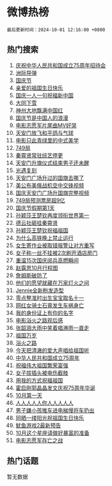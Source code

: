 # 微博热榜

`最后更新时间：2024-10-01 12:16:00 +0800`

## 热门搜索

1. [庆祝中华人民共和国成立75周年招待会](https://m.weibo.cn/search?containerid=100103type%3D1%26t%3D10%26q%3D%23%E5%BA%86%E7%A5%9D%E4%B8%AD%E5%8D%8E%E4%BA%BA%E6%B0%91%E5%85%B1%E5%92%8C%E5%9B%BD%E6%88%90%E7%AB%8B75%E5%91%A8%E5%B9%B4%E6%8B%9B%E5%BE%85%E4%BC%9A%23&stream_entry_id=51&isnewpage=1&extparam=seat%3D1%26stream_entry_id%3D51%26c_type%3D51%26q%3D%2523%25E5%25BA%2586%25E7%25A5%259D%25E4%25B8%25AD%25E5%258D%258E%25E4%25BA%25BA%25E6%25B0%2591%25E5%2585%25B1%25E5%2592%258C%25E5%259B%25BD%25E6%2588%2590%25E7%25AB%258B75%25E5%2591%25A8%25E5%25B9%25B4%25E6%258B%259B%25E5%25BE%2585%25E4%25BC%259A%2523%26dgr%3D0%26cate%3D10103%26pos%3D0%26filter_type%3Drealtimehot%26display_time%3D1727756159%26pre_seqid%3D172775615957904126615107)
1. [洲际导弹](https://m.weibo.cn/search?containerid=100103type%3D1%26t%3D10%26q%3D%23%E6%B4%B2%E9%99%85%E5%AF%BC%E5%BC%B9%23&stream_entry_id=31&isnewpage=1&extparam=seat%3D1%26band_rank%3D1%26c_type%3D31%26realpos%3D1%26cate%3D5001%26lcate%3D5001%26stream_entry_id%3D31%26flag%3D1%26q%3D%2523%25E6%25B4%25B2%25E9%2599%2585%25E5%25AF%25BC%25E5%25BC%25B9%2523%26dgr%3D0%26pos%3D0%26filter_type%3Drealtimehot%26display_time%3D1727756159%26pre_seqid%3D172775615957904126615107)
1. [国庆节](https://m.weibo.cn/search?containerid=100103type%3D1%26t%3D10%26q%3D%E5%9B%BD%E5%BA%86%E8%8A%82&stream_entry_id=31&isnewpage=1&extparam=seat%3D1%26band_rank%3D2%26c_type%3D31%26realpos%3D2%26cate%3D5001%26lcate%3D5001%26stream_entry_id%3D31%26flag%3D16%26q%3D%25E5%259B%25BD%25E5%25BA%2586%25E8%258A%2582%26dgr%3D0%26pos%3D1%26filter_type%3Drealtimehot%26display_time%3D1727756159%26pre_seqid%3D172775615957904126615107)
1. [亲爱的祖国生日快乐](https://m.weibo.cn/search?containerid=100103type%3D1%26t%3D10%26q%3D%23%E4%BA%B2%E7%88%B1%E7%9A%84%E7%A5%96%E5%9B%BD%E7%94%9F%E6%97%A5%E5%BF%AB%E4%B9%90%23&stream_entry_id=31&isnewpage=1&extparam=seat%3D1%26band_rank%3D3%26c_type%3D31%26realpos%3D3%26cate%3D5001%26lcate%3D5001%26stream_entry_id%3D31%26flag%3D1%26q%3D%2523%25E4%25BA%25B2%25E7%2588%25B1%25E7%259A%2584%25E7%25A5%2596%25E5%259B%25BD%25E7%2594%259F%25E6%2597%25A5%25E5%25BF%25AB%25E4%25B9%2590%2523%26dgr%3D0%26pos%3D2%26filter_type%3Drealtimehot%26display_time%3D1727756159%26pre_seqid%3D172775615957904126615107)
1. [国庆一人一句祝福新中国](https://m.weibo.cn/search?containerid=100103type%3D1%26t%3D10%26q%3D%23%E5%9B%BD%E5%BA%86%E4%B8%80%E4%BA%BA%E4%B8%80%E5%8F%A5%E7%A5%9D%E7%A6%8F%E6%96%B0%E4%B8%AD%E5%9B%BD%23&stream_entry_id=31&isnewpage=1&extparam=seat%3D1%26band_rank%3D4%26c_type%3D31%26realpos%3D4%26cate%3D5001%26lcate%3D5001%26stream_entry_id%3D31%26flag%3D16%26q%3D%2523%25E5%259B%25BD%25E5%25BA%2586%25E4%25B8%2580%25E4%25BA%25BA%25E4%25B8%2580%25E5%258F%25A5%25E7%25A5%259D%25E7%25A6%258F%25E6%2596%25B0%25E4%25B8%25AD%25E5%259B%25BD%2523%26dgr%3D0%26pos%3D3%26filter_type%3Drealtimehot%26display_time%3D1727756159%26pre_seqid%3D172775615957904126615107)
1. [大同下雪](https://m.weibo.cn/search?containerid=100103type%3D1%26t%3D10%26q%3D%E5%A4%A7%E5%90%8C%E4%B8%8B%E9%9B%AA&stream_entry_id=31&isnewpage=1&extparam=seat%3D1%26band_rank%3D5%26c_type%3D31%26realpos%3D5%26cate%3D5001%26lcate%3D5001%26stream_entry_id%3D31%26flag%3D1%26q%3D%25E5%25A4%25A7%25E5%2590%258C%25E4%25B8%258B%25E9%259B%25AA%26dgr%3D0%26pos%3D4%26filter_type%3Drealtimehot%26display_time%3D1727756159%26pre_seqid%3D172775615957904126615107)
1. [神州大地飘满中国红](https://m.weibo.cn/search?containerid=100103type%3D1%26t%3D10%26q%3D%23%E7%A5%9E%E5%B7%9E%E5%A4%A7%E5%9C%B0%E9%A3%98%E6%BB%A1%E4%B8%AD%E5%9B%BD%E7%BA%A2%23&stream_entry_id=31&isnewpage=1&extparam=seat%3D1%26band_rank%3D6%26c_type%3D31%26realpos%3D6%26cate%3D5001%26lcate%3D5001%26stream_entry_id%3D31%26flag%3D0%26q%3D%2523%25E7%25A5%259E%25E5%25B7%259E%25E5%25A4%25A7%25E5%259C%25B0%25E9%25A3%2598%25E6%25BB%25A1%25E4%25B8%25AD%25E5%259B%25BD%25E7%25BA%25A2%2523%26dgr%3D0%26pos%3D5%26filter_type%3Drealtimehot%26display_time%3D1727756159%26pre_seqid%3D172775615957904126615107)
1. [国庆节是中国人的浪漫](https://m.weibo.cn/search?containerid=100103type%3D1%26t%3D10%26q%3D%23%E5%9B%BD%E5%BA%86%E8%8A%82%E6%98%AF%E4%B8%AD%E5%9B%BD%E4%BA%BA%E7%9A%84%E6%B5%AA%E6%BC%AB%23&stream_entry_id=31&isnewpage=1&extparam=seat%3D1%26band_rank%3D7%26c_type%3D31%26realpos%3D7%26cate%3D5001%26lcate%3D5001%26stream_entry_id%3D31%26flag%3D16%26q%3D%2523%25E5%259B%25BD%25E5%25BA%2586%25E8%258A%2582%25E6%2598%25AF%25E4%25B8%25AD%25E5%259B%25BD%25E4%25BA%25BA%25E7%259A%2584%25E6%25B5%25AA%25E6%25BC%25AB%2523%26dgr%3D0%26pos%3D6%26filter_type%3Drealtimehot%26display_time%3D1727756159%26pre_seqid%3D172775615957904126615107)
1. [电影志愿军片尾曲MV好哭](https://m.weibo.cn/search?containerid=100103type%3D1%26t%3D10%26q%3D%23%E7%94%B5%E5%BD%B1%E5%BF%97%E6%84%BF%E5%86%9B%E7%89%87%E5%B0%BE%E6%9B%B2MV%E5%A5%BD%E5%93%AD%23&stream_entry_id=31&isnewpage=1&extparam=seat%3D1%26band_rank%3D8%26c_type%3D31%26realpos%3D8%26cate%3D5001%26lcate%3D5001%26stream_entry_id%3D31%26flag%3D1%26q%3D%2523%25E7%2594%25B5%25E5%25BD%25B1%25E5%25BF%2597%25E6%2584%25BF%25E5%2586%259B%25E7%2589%2587%25E5%25B0%25BE%25E6%259B%25B2MV%25E5%25A5%25BD%25E5%2593%25AD%2523%26dgr%3D0%26pos%3D7%26filter_type%3Drealtimehot%26display_time%3D1727756159%26pre_seqid%3D172775615957904126615107)
1. [天安门放飞和平鸽与气球](https://m.weibo.cn/search?containerid=100103type%3D1%26t%3D10%26q%3D%23%E5%A4%A9%E5%AE%89%E9%97%A8%E6%94%BE%E9%A3%9E%E5%92%8C%E5%B9%B3%E9%B8%BD%E4%B8%8E%E6%B0%94%E7%90%83%23&stream_entry_id=31&isnewpage=1&extparam=seat%3D1%26band_rank%3D9%26c_type%3D31%26realpos%3D9%26cate%3D5001%26lcate%3D5001%26stream_entry_id%3D31%26flag%3D0%26q%3D%2523%25E5%25A4%25A9%25E5%25AE%2589%25E9%2597%25A8%25E6%2594%25BE%25E9%25A3%259E%25E5%2592%258C%25E5%25B9%25B3%25E9%25B8%25BD%25E4%25B8%258E%25E6%25B0%2594%25E7%2590%2583%2523%26dgr%3D0%26pos%3D8%26filter_type%3Drealtimehot%26display_time%3D1727756159%26pre_seqid%3D172775615957904126615107)
1. [电影只此青绿里的中式美学](https://m.weibo.cn/search?containerid=100103type%3D1%26t%3D10%26q%3D%23%E7%94%B5%E5%BD%B1%E5%8F%AA%E6%AD%A4%E9%9D%92%E7%BB%BF%E9%87%8C%E7%9A%84%E4%B8%AD%E5%BC%8F%E7%BE%8E%E5%AD%A6%23&stream_entry_id=31&isnewpage=1&extparam=seat%3D1%26band_rank%3D10%26c_type%3D31%26realpos%3D10%26cate%3D5001%26lcate%3D5001%26stream_entry_id%3D31%26flag%3D1%26q%3D%2523%25E7%2594%25B5%25E5%25BD%25B1%25E5%258F%25AA%25E6%25AD%25A4%25E9%259D%2592%25E7%25BB%25BF%25E9%2587%258C%25E7%259A%2584%25E4%25B8%25AD%25E5%25BC%258F%25E7%25BE%258E%25E5%25AD%25A6%2523%26dgr%3D0%26pos%3D9%26filter_type%3Drealtimehot%26display_time%3D1727756159%26pre_seqid%3D172775615957904126615107)
1. [749局](https://m.weibo.cn/search?containerid=100103type%3D1%26t%3D10%26q%3D749%E5%B1%80&stream_entry_id=31&isnewpage=1&extparam=seat%3D1%26band_rank%3D11%26c_type%3D31%26realpos%3D11%26cate%3D5001%26lcate%3D5001%26stream_entry_id%3D31%26flag%3D1%26q%3D749%25E5%25B1%2580%26dgr%3D0%26pos%3D10%26filter_type%3Drealtimehot%26display_time%3D1727756159%26pre_seqid%3D172775615957904126615107)
1. [秦霄贤常驻综艺停更](https://m.weibo.cn/search?containerid=100103type%3D1%26t%3D10%26q%3D%23%E7%A7%A6%E9%9C%84%E8%B4%A4%E5%B8%B8%E9%A9%BB%E7%BB%BC%E8%89%BA%E5%81%9C%E6%9B%B4%23&stream_entry_id=31&isnewpage=1&extparam=seat%3D1%26band_rank%3D12%26c_type%3D31%26realpos%3D12%26cate%3D5001%26lcate%3D5001%26stream_entry_id%3D31%26flag%3D2%26q%3D%2523%25E7%25A7%25A6%25E9%259C%2584%25E8%25B4%25A4%25E5%25B8%25B8%25E9%25A9%25BB%25E7%25BB%25BC%25E8%2589%25BA%25E5%2581%259C%25E6%259B%25B4%2523%26dgr%3D0%26pos%3D11%26filter_type%3Drealtimehot%26display_time%3D1727756159%26pre_seqid%3D172775615957904126615107)
1. [天安门升旗仪式结束男子还未醒](https://m.weibo.cn/search?containerid=100103type%3D1%26t%3D10%26q%3D%23%E5%A4%A9%E5%AE%89%E9%97%A8%E5%8D%87%E6%97%97%E4%BB%AA%E5%BC%8F%E7%BB%93%E6%9D%9F%E7%94%B7%E5%AD%90%E8%BF%98%E6%9C%AA%E9%86%92%23&stream_entry_id=31&isnewpage=1&extparam=seat%3D1%26band_rank%3D13%26c_type%3D31%26realpos%3D13%26cate%3D5001%26lcate%3D5001%26stream_entry_id%3D31%26flag%3D2%26q%3D%2523%25E5%25A4%25A9%25E5%25AE%2589%25E9%2597%25A8%25E5%258D%2587%25E6%2597%2597%25E4%25BB%25AA%25E5%25BC%258F%25E7%25BB%2593%25E6%259D%259F%25E7%2594%25B7%25E5%25AD%2590%25E8%25BF%2598%25E6%259C%25AA%25E9%2586%2592%2523%26dgr%3D0%26pos%3D12%26filter_type%3Drealtimehot%26display_time%3D1727756159%26pre_seqid%3D172775615957904126615107)
1. [光遇复刻](https://m.weibo.cn/search?containerid=100103type%3D1%26t%3D10%26q%3D%E5%85%89%E9%81%87%E5%A4%8D%E5%88%BB&stream_entry_id=31&isnewpage=1&extparam=seat%3D1%26band_rank%3D14%26c_type%3D31%26realpos%3D14%26cate%3D5001%26lcate%3D5001%26stream_entry_id%3D31%26flag%3D1%26q%3D%25E5%2585%2589%25E9%2581%2587%25E5%25A4%258D%25E5%2588%25BB%26dgr%3D0%26pos%3D13%26filter_type%3Drealtimehot%26display_time%3D1727756159%26pre_seqid%3D172775615957904126615107)
1. [天安门广场升过的国旗去哪了](https://m.weibo.cn/search?containerid=100103type%3D1%26t%3D10%26q%3D%23%E5%A4%A9%E5%AE%89%E9%97%A8%E5%B9%BF%E5%9C%BA%E5%8D%87%E8%BF%87%E7%9A%84%E5%9B%BD%E6%97%97%E5%8E%BB%E5%93%AA%E4%BA%86%23&stream_entry_id=31&isnewpage=1&extparam=seat%3D1%26band_rank%3D15%26c_type%3D31%26realpos%3D15%26cate%3D5001%26lcate%3D5001%26stream_entry_id%3D31%26flag%3D1%26q%3D%2523%25E5%25A4%25A9%25E5%25AE%2589%25E9%2597%25A8%25E5%25B9%25BF%25E5%259C%25BA%25E5%258D%2587%25E8%25BF%2587%25E7%259A%2584%25E5%259B%25BD%25E6%2597%2597%25E5%258E%25BB%25E5%2593%25AA%25E4%25BA%2586%2523%26dgr%3D0%26pos%3D14%26filter_type%3Drealtimehot%26display_time%3D1727756159%26pre_seqid%3D172775615957904126615107)
1. [美公布美俄战机空中交锋视频](https://m.weibo.cn/search?containerid=100103type%3D1%26t%3D10%26q%3D%23%E7%BE%8E%E5%85%AC%E5%B8%83%E7%BE%8E%E4%BF%84%E6%88%98%E6%9C%BA%E7%A9%BA%E4%B8%AD%E4%BA%A4%E9%94%8B%E8%A7%86%E9%A2%91%23&stream_entry_id=31&isnewpage=1&extparam=seat%3D1%26band_rank%3D16%26c_type%3D31%26realpos%3D16%26cate%3D5001%26lcate%3D5001%26stream_entry_id%3D31%26flag%3D0%26q%3D%2523%25E7%25BE%258E%25E5%2585%25AC%25E5%25B8%2583%25E7%25BE%258E%25E4%25BF%2584%25E6%2588%2598%25E6%259C%25BA%25E7%25A9%25BA%25E4%25B8%25AD%25E4%25BA%25A4%25E9%2594%258B%25E8%25A7%2586%25E9%25A2%2591%2523%26dgr%3D0%26pos%3D15%26filter_type%3Drealtimehot%26display_time%3D1727756159%26pre_seqid%3D172775615957904126615107)
1. [国庆天安门广场升国旗完整视频](https://m.weibo.cn/search?containerid=100103type%3D1%26t%3D10%26q%3D%23%E5%9B%BD%E5%BA%86%E5%A4%A9%E5%AE%89%E9%97%A8%E5%B9%BF%E5%9C%BA%E5%8D%87%E5%9B%BD%E6%97%97%E5%AE%8C%E6%95%B4%E8%A7%86%E9%A2%91%23&stream_entry_id=31&isnewpage=1&extparam=seat%3D1%26band_rank%3D17%26c_type%3D31%26realpos%3D17%26cate%3D5001%26lcate%3D5001%26stream_entry_id%3D31%26flag%3D0%26q%3D%2523%25E5%259B%25BD%25E5%25BA%2586%25E5%25A4%25A9%25E5%25AE%2589%25E9%2597%25A8%25E5%25B9%25BF%25E5%259C%25BA%25E5%258D%2587%25E5%259B%25BD%25E6%2597%2597%25E5%25AE%258C%25E6%2595%25B4%25E8%25A7%2586%25E9%25A2%2591%2523%26dgr%3D0%26pos%3D16%26filter_type%3Drealtimehot%26display_time%3D1727756159%26pre_seqid%3D172775615957904126615107)
1. [749局预测票房超9亿](https://m.weibo.cn/search?containerid=100103type%3D1%26t%3D10%26q%3D%23749%E5%B1%80%E9%A2%84%E6%B5%8B%E7%A5%A8%E6%88%BF%E8%B6%859%E4%BA%BF%23&stream_entry_id=31&isnewpage=1&extparam=seat%3D1%26band_rank%3D18%26c_type%3D31%26realpos%3D18%26cate%3D5001%26lcate%3D5001%26stream_entry_id%3D31%26flag%3D0%26q%3D%2523749%25E5%25B1%2580%25E9%25A2%2584%25E6%25B5%258B%25E7%25A5%25A8%25E6%2588%25BF%25E8%25B6%25859%25E4%25BA%25BF%2523%26dgr%3D0%26pos%3D17%26filter_type%3Drealtimehot%26display_time%3D1727756159%26pre_seqid%3D172775615957904126615107)
1. [国庆节假期第1天](https://m.weibo.cn/search?containerid=100103type%3D1%26t%3D10%26q%3D%23%E5%9B%BD%E5%BA%86%E8%8A%82%E5%81%87%E6%9C%9F%E7%AC%AC1%E5%A4%A9%23&stream_entry_id=31&isnewpage=1&extparam=seat%3D1%26band_rank%3D19%26c_type%3D31%26realpos%3D19%26cate%3D5001%26lcate%3D5001%26stream_entry_id%3D31%26flag%3D0%26q%3D%2523%25E5%259B%25BD%25E5%25BA%2586%25E8%258A%2582%25E5%2581%2587%25E6%259C%259F%25E7%25AC%25AC1%25E5%25A4%25A9%2523%26dgr%3D0%26pos%3D18%26filter_type%3Drealtimehot%26display_time%3D1727756159%26pre_seqid%3D172775615957904126615107)
1. [孙颖莎王楚钦再度领衔世界第一](https://m.weibo.cn/search?containerid=100103type%3D1%26t%3D10%26q%3D%23%E5%AD%99%E9%A2%96%E8%8E%8E%E7%8E%8B%E6%A5%9A%E9%92%A6%E5%86%8D%E5%BA%A6%E9%A2%86%E8%A1%94%E4%B8%96%E7%95%8C%E7%AC%AC%E4%B8%80%23&stream_entry_id=31&isnewpage=1&extparam=seat%3D1%26band_rank%3D20%26c_type%3D31%26realpos%3D20%26cate%3D5001%26lcate%3D5001%26stream_entry_id%3D31%26flag%3D1%26q%3D%2523%25E5%25AD%2599%25E9%25A2%2596%25E8%258E%258E%25E7%258E%258B%25E6%25A5%259A%25E9%2592%25A6%25E5%2586%258D%25E5%25BA%25A6%25E9%25A2%2586%25E8%25A1%2594%25E4%25B8%2596%25E7%2595%258C%25E7%25AC%25AC%25E4%25B8%2580%2523%26dgr%3D0%26pos%3D19%26filter_type%3Drealtimehot%26display_time%3D1727756159%26pre_seqid%3D172775615957904126615107)
1. [德云社砸挂秦霄贤](https://m.weibo.cn/search?containerid=100103type%3D1%26t%3D10%26q%3D%23%E5%BE%B7%E4%BA%91%E7%A4%BE%E7%A0%B8%E6%8C%82%E7%A7%A6%E9%9C%84%E8%B4%A4%23&stream_entry_id=31&isnewpage=1&extparam=seat%3D1%26band_rank%3D21%26c_type%3D31%26realpos%3D21%26cate%3D5001%26lcate%3D5001%26stream_entry_id%3D31%26flag%3D2%26q%3D%2523%25E5%25BE%25B7%25E4%25BA%2591%25E7%25A4%25BE%25E7%25A0%25B8%25E6%258C%2582%25E7%25A7%25A6%25E9%259C%2584%25E8%25B4%25A4%2523%26dgr%3D0%26pos%3D20%26filter_type%3Drealtimehot%26display_time%3D1727756159%26pre_seqid%3D172775615957904126615107)
1. [孙颖莎王楚钦祝福祖国](https://m.weibo.cn/search?containerid=100103type%3D1%26t%3D10%26q%3D%23%E5%AD%99%E9%A2%96%E8%8E%8E%E7%8E%8B%E6%A5%9A%E9%92%A6%E7%A5%9D%E7%A6%8F%E7%A5%96%E5%9B%BD%23&stream_entry_id=31&isnewpage=1&extparam=seat%3D1%26band_rank%3D22%26c_type%3D31%26realpos%3D22%26cate%3D5001%26lcate%3D5001%26stream_entry_id%3D31%26flag%3D1%26q%3D%2523%25E5%25AD%2599%25E9%25A2%2596%25E8%258E%258E%25E7%258E%258B%25E6%25A5%259A%25E9%2592%25A6%25E7%25A5%259D%25E7%25A6%258F%25E7%25A5%2596%25E5%259B%25BD%2523%26dgr%3D0%26pos%3D21%26filter_type%3Drealtimehot%26display_time%3D1727756159%26pre_seqid%3D172775615957904126615107)
1. [为什么高铁晚上禁止运行](https://m.weibo.cn/search?containerid=100103type%3D1%26t%3D10%26q%3D%23%E4%B8%BA%E4%BB%80%E4%B9%88%E9%AB%98%E9%93%81%E6%99%9A%E4%B8%8A%E7%A6%81%E6%AD%A2%E8%BF%90%E8%A1%8C%23&stream_entry_id=31&isnewpage=1&extparam=seat%3D1%26band_rank%3D23%26c_type%3D31%26realpos%3D23%26cate%3D5001%26lcate%3D5001%26stream_entry_id%3D31%26flag%3D0%26q%3D%2523%25E4%25B8%25BA%25E4%25BB%2580%25E4%25B9%2588%25E9%25AB%2598%25E9%2593%2581%25E6%2599%259A%25E4%25B8%258A%25E7%25A6%2581%25E6%25AD%25A2%25E8%25BF%2590%25E8%25A1%258C%2523%26dgr%3D0%26pos%3D22%26filter_type%3Drealtimehot%26display_time%3D1727756159%26pre_seqid%3D172775615957904126615107)
1. [女生寄作业被取错报警让对方重写](https://m.weibo.cn/search?containerid=100103type%3D1%26t%3D10%26q%3D%23%E5%A5%B3%E7%94%9F%E5%AF%84%E4%BD%9C%E4%B8%9A%E8%A2%AB%E5%8F%96%E9%94%99%E6%8A%A5%E8%AD%A6%E8%AE%A9%E5%AF%B9%E6%96%B9%E9%87%8D%E5%86%99%23&stream_entry_id=31&isnewpage=1&extparam=seat%3D1%26band_rank%3D24%26c_type%3D31%26realpos%3D24%26cate%3D5001%26lcate%3D5001%26stream_entry_id%3D31%26flag%3D0%26q%3D%2523%25E5%25A5%25B3%25E7%2594%259F%25E5%25AF%2584%25E4%25BD%259C%25E4%25B8%259A%25E8%25A2%25AB%25E5%258F%2596%25E9%2594%2599%25E6%258A%25A5%25E8%25AD%25A6%25E8%25AE%25A9%25E5%25AF%25B9%25E6%2596%25B9%25E9%2587%258D%25E5%2586%2599%2523%26dgr%3D0%26pos%3D23%26filter_type%3Drealtimehot%26display_time%3D1727756159%26pre_seqid%3D172775615957904126615107)
1. [女子称一丝不挂被2次刷开酒店房门](https://m.weibo.cn/search?containerid=100103type%3D1%26t%3D10%26q%3D%23%E5%A5%B3%E5%AD%90%E7%A7%B0%E4%B8%80%E4%B8%9D%E4%B8%8D%E6%8C%82%E8%A2%AB2%E6%AC%A1%E5%88%B7%E5%BC%80%E9%85%92%E5%BA%97%E6%88%BF%E9%97%A8%23&stream_entry_id=31&isnewpage=1&extparam=seat%3D1%26band_rank%3D25%26c_type%3D31%26realpos%3D25%26cate%3D5001%26lcate%3D5001%26stream_entry_id%3D31%26flag%3D2%26q%3D%2523%25E5%25A5%25B3%25E5%25AD%2590%25E7%25A7%25B0%25E4%25B8%2580%25E4%25B8%259D%25E4%25B8%258D%25E6%258C%2582%25E8%25A2%25AB2%25E6%25AC%25A1%25E5%2588%25B7%25E5%25BC%2580%25E9%2585%2592%25E5%25BA%2597%25E6%2588%25BF%25E9%2597%25A8%2523%26dgr%3D0%26pos%3D24%26filter_type%3Drealtimehot%26display_time%3D1727756159%26pre_seqid%3D172775615957904126615107)
1. [重温15次国庆阅兵高燃瞬间](https://m.weibo.cn/search?containerid=100103type%3D1%26t%3D10%26q%3D%23%E9%87%8D%E6%B8%A915%E6%AC%A1%E5%9B%BD%E5%BA%86%E9%98%85%E5%85%B5%E9%AB%98%E7%87%83%E7%9E%AC%E9%97%B4%23&stream_entry_id=31&isnewpage=1&extparam=seat%3D1%26band_rank%3D26%26c_type%3D31%26realpos%3D26%26cate%3D5001%26lcate%3D5001%26stream_entry_id%3D31%26flag%3D0%26q%3D%2523%25E9%2587%258D%25E6%25B8%25A915%25E6%25AC%25A1%25E5%259B%25BD%25E5%25BA%2586%25E9%2598%2585%25E5%2585%25B5%25E9%25AB%2598%25E7%2587%2583%25E7%259E%25AC%25E9%2597%25B4%2523%26dgr%3D0%26pos%3D25%26filter_type%3Drealtimehot%26display_time%3D1727756159%26pre_seqid%3D172775615957904126615107)
1. [赵露思10月行程图](https://m.weibo.cn/search?containerid=100103type%3D1%26t%3D10%26q%3D%E8%B5%B5%E9%9C%B2%E6%80%9D10%E6%9C%88%E8%A1%8C%E7%A8%8B%E5%9B%BE&stream_entry_id=31&isnewpage=1&extparam=seat%3D1%26band_rank%3D27%26c_type%3D31%26realpos%3D27%26cate%3D5001%26lcate%3D5001%26stream_entry_id%3D31%26flag%3D1%26q%3D%25E8%25B5%25B5%25E9%259C%25B2%25E6%2580%259D10%25E6%259C%2588%25E8%25A1%258C%25E7%25A8%258B%25E5%259B%25BE%26dgr%3D0%26pos%3D26%26filter_type%3Drealtimehot%26display_time%3D1727756159%26pre_seqid%3D172775615957904126615107)
1. [詹姆斯破防了](https://m.weibo.cn/search?containerid=100103type%3D1%26t%3D10%26q%3D%23%E8%A9%B9%E5%A7%86%E6%96%AF%E7%A0%B4%E9%98%B2%E4%BA%86%23&stream_entry_id=31&isnewpage=1&extparam=seat%3D1%26band_rank%3D28%26c_type%3D31%26realpos%3D28%26cate%3D5001%26lcate%3D5001%26stream_entry_id%3D31%26flag%3D1%26q%3D%2523%25E8%25A9%25B9%25E5%25A7%2586%25E6%2596%25AF%25E7%25A0%25B4%25E9%2598%25B2%25E4%25BA%2586%2523%26dgr%3D0%26pos%3D27%26filter_type%3Drealtimehot%26display_time%3D1727756159%26pre_seqid%3D172775615957904126615107)
1. [他们的愿望就藏在万家灯火之间](https://m.weibo.cn/search?containerid=100103type%3D1%26t%3D10%26q%3D%23%E4%BB%96%E4%BB%AC%E7%9A%84%E6%84%BF%E6%9C%9B%E5%B0%B1%E8%97%8F%E5%9C%A8%E4%B8%87%E5%AE%B6%E7%81%AF%E7%81%AB%E4%B9%8B%E9%97%B4%23&stream_entry_id=31&isnewpage=1&extparam=seat%3D1%26band_rank%3D29%26c_type%3D31%26realpos%3D29%26cate%3D5001%26lcate%3D5001%26stream_entry_id%3D31%26flag%3D1%26q%3D%2523%25E4%25BB%2596%25E4%25BB%25AC%25E7%259A%2584%25E6%2584%25BF%25E6%259C%259B%25E5%25B0%25B1%25E8%2597%258F%25E5%259C%25A8%25E4%25B8%2587%25E5%25AE%25B6%25E7%2581%25AF%25E7%2581%25AB%25E4%25B9%258B%25E9%2597%25B4%2523%26dgr%3D0%26pos%3D28%26filter_type%3Drealtimehot%26display_time%3D1727756159%26pre_seqid%3D172775615957904126615107)
1. [Jennie全新粉发造型](https://m.weibo.cn/search?containerid=100103type%3D1%26t%3D10%26q%3D%23Jennie%E5%85%A8%E6%96%B0%E7%B2%89%E5%8F%91%E9%80%A0%E5%9E%8B%23&stream_entry_id=31&isnewpage=1&extparam=seat%3D1%26band_rank%3D30%26c_type%3D31%26realpos%3D30%26cate%3D5001%26lcate%3D5001%26stream_entry_id%3D31%26flag%3D1%26q%3D%2523Jennie%25E5%2585%25A8%25E6%2596%25B0%25E7%25B2%2589%25E5%258F%2591%25E9%2580%25A0%25E5%259E%258B%2523%26dgr%3D0%26pos%3D29%26filter_type%3Drealtimehot%26display_time%3D1727756159%26pre_seqid%3D172775615957904126615107)
1. [零点整准时出生宝宝取名十一](https://m.weibo.cn/search?containerid=100103type%3D1%26t%3D10%26q%3D%23%E9%9B%B6%E7%82%B9%E6%95%B4%E5%87%86%E6%97%B6%E5%87%BA%E7%94%9F%E5%AE%9D%E5%AE%9D%E5%8F%96%E5%90%8D%E5%8D%81%E4%B8%80%23&stream_entry_id=31&isnewpage=1&extparam=seat%3D1%26band_rank%3D31%26c_type%3D31%26realpos%3D31%26cate%3D5001%26lcate%3D5001%26stream_entry_id%3D31%26flag%3D1%26q%3D%2523%25E9%259B%25B6%25E7%2582%25B9%25E6%2595%25B4%25E5%2587%2586%25E6%2597%25B6%25E5%2587%25BA%25E7%2594%259F%25E5%25AE%259D%25E5%25AE%259D%25E5%258F%2596%25E5%2590%258D%25E5%258D%2581%25E4%25B8%2580%2523%26dgr%3D0%26pos%3D30%26filter_type%3Drealtimehot%26display_time%3D1727756159%26pre_seqid%3D172775615957904126615107)
1. [网红女骑士石膏发生车祸身亡](https://m.weibo.cn/search?containerid=100103type%3D1%26t%3D10%26q%3D%23%E7%BD%91%E7%BA%A2%E5%A5%B3%E9%AA%91%E5%A3%AB%E7%9F%B3%E8%86%8F%E5%8F%91%E7%94%9F%E8%BD%A6%E7%A5%B8%E8%BA%AB%E4%BA%A1%23&stream_entry_id=31&isnewpage=1&extparam=seat%3D1%26band_rank%3D32%26c_type%3D31%26realpos%3D32%26cate%3D5001%26lcate%3D5001%26stream_entry_id%3D31%26flag%3D0%26q%3D%2523%25E7%25BD%2591%25E7%25BA%25A2%25E5%25A5%25B3%25E9%25AA%2591%25E5%25A3%25AB%25E7%259F%25B3%25E8%2586%258F%25E5%258F%2591%25E7%2594%259F%25E8%25BD%25A6%25E7%25A5%25B8%25E8%25BA%25AB%25E4%25BA%25A1%2523%26dgr%3D0%26pos%3D31%26filter_type%3Drealtimehot%26display_time%3D1727756159%26pre_seqid%3D172775615957904126615107)
1. [我的身份证上有你的名字](https://m.weibo.cn/search?containerid=100103type%3D1%26t%3D10%26q%3D%23%E6%88%91%E7%9A%84%E8%BA%AB%E4%BB%BD%E8%AF%81%E4%B8%8A%E6%9C%89%E4%BD%A0%E7%9A%84%E5%90%8D%E5%AD%97%23&stream_entry_id=31&isnewpage=1&extparam=seat%3D1%26band_rank%3D33%26c_type%3D31%26realpos%3D33%26cate%3D5001%26lcate%3D5001%26stream_entry_id%3D31%26flag%3D0%26q%3D%2523%25E6%2588%2591%25E7%259A%2584%25E8%25BA%25AB%25E4%25BB%25BD%25E8%25AF%2581%25E4%25B8%258A%25E6%259C%2589%25E4%25BD%25A0%25E7%259A%2584%25E5%2590%258D%25E5%25AD%2597%2523%26dgr%3D0%26pos%3D32%26filter_type%3Drealtimehot%26display_time%3D1727756159%26pre_seqid%3D172775615957904126615107)
1. [电影浴火之路观后感](https://m.weibo.cn/search?containerid=100103type%3D1%26t%3D10%26q%3D%23%E7%94%B5%E5%BD%B1%E6%B5%B4%E7%81%AB%E4%B9%8B%E8%B7%AF%E8%A7%82%E5%90%8E%E6%84%9F%23&stream_entry_id=31&isnewpage=1&extparam=seat%3D1%26band_rank%3D34%26c_type%3D31%26realpos%3D34%26cate%3D5001%26lcate%3D5001%26stream_entry_id%3D31%26flag%3D1%26q%3D%2523%25E7%2594%25B5%25E5%25BD%25B1%25E6%25B5%25B4%25E7%2581%25AB%25E4%25B9%258B%25E8%25B7%25AF%25E8%25A7%2582%25E5%2590%258E%25E6%2584%259F%2523%26dgr%3D0%26pos%3D33%26filter_type%3Drealtimehot%26display_time%3D1727756159%26pre_seqid%3D172775615957904126615107)
1. [张韶涵大雨中笑着唱淋雨一直走](https://m.weibo.cn/search?containerid=100103type%3D1%26t%3D10%26q%3D%E5%BC%A0%E9%9F%B6%E6%B6%B5%E5%A4%A7%E9%9B%A8%E4%B8%AD%E7%AC%91%E7%9D%80%E5%94%B1%E6%B7%8B%E9%9B%A8%E4%B8%80%E7%9B%B4%E8%B5%B0&stream_entry_id=31&isnewpage=1&extparam=seat%3D1%26band_rank%3D35%26c_type%3D31%26realpos%3D35%26cate%3D5001%26lcate%3D5001%26stream_entry_id%3D31%26flag%3D0%26q%3D%25E5%25BC%25A0%25E9%259F%25B6%25E6%25B6%25B5%25E5%25A4%25A7%25E9%259B%25A8%25E4%25B8%25AD%25E7%25AC%2591%25E7%259D%2580%25E5%2594%25B1%25E6%25B7%258B%25E9%259B%25A8%25E4%25B8%2580%25E7%259B%25B4%25E8%25B5%25B0%26dgr%3D0%26pos%3D34%26filter_type%3Drealtimehot%26display_time%3D1727756159%26pre_seqid%3D172775615957904126615107)
1. [祖国万岁](https://m.weibo.cn/search?containerid=100103type%3D1%26t%3D10%26q%3D%23%E7%A5%96%E5%9B%BD%E4%B8%87%E5%B2%81%23&stream_entry_id=31&isnewpage=1&extparam=seat%3D1%26band_rank%3D36%26c_type%3D31%26realpos%3D36%26cate%3D5001%26lcate%3D5001%26stream_entry_id%3D31%26flag%3D0%26q%3D%2523%25E7%25A5%2596%25E5%259B%25BD%25E4%25B8%2587%25E5%25B2%2581%2523%26dgr%3D0%26pos%3D35%26filter_type%3Drealtimehot%26display_time%3D1727756159%26pre_seqid%3D172775615957904126615107)
1. [浴火之路](https://m.weibo.cn/search?containerid=100103type%3D1%26t%3D10%26q%3D%E6%B5%B4%E7%81%AB%E4%B9%8B%E8%B7%AF&stream_entry_id=31&isnewpage=1&extparam=seat%3D1%26band_rank%3D37%26c_type%3D31%26realpos%3D37%26cate%3D5001%26lcate%3D5001%26stream_entry_id%3D31%26flag%3D1%26q%3D%25E6%25B5%25B4%25E7%2581%25AB%25E4%25B9%258B%25E8%25B7%25AF%26dgr%3D0%26pos%3D36%26filter_type%3Drealtimehot%26display_time%3D1727756159%26pre_seqid%3D172775615957904126615107)
1. [今天把清澈的爱大声唱给祖国听](https://m.weibo.cn/search?containerid=100103type%3D1%26t%3D10%26q%3D%23%E4%BB%8A%E5%A4%A9%E6%8A%8A%E6%B8%85%E6%BE%88%E7%9A%84%E7%88%B1%E5%A4%A7%E5%A3%B0%E5%94%B1%E7%BB%99%E7%A5%96%E5%9B%BD%E5%90%AC%23&stream_entry_id=31&isnewpage=1&extparam=seat%3D1%26band_rank%3D38%26c_type%3D31%26realpos%3D38%26cate%3D5001%26lcate%3D5001%26stream_entry_id%3D31%26flag%3D0%26q%3D%2523%25E4%25BB%258A%25E5%25A4%25A9%25E6%258A%258A%25E6%25B8%2585%25E6%25BE%2588%25E7%259A%2584%25E7%2588%25B1%25E5%25A4%25A7%25E5%25A3%25B0%25E5%2594%25B1%25E7%25BB%2599%25E7%25A5%2596%25E5%259B%25BD%25E5%2590%25AC%2523%26dgr%3D0%26pos%3D37%26filter_type%3Drealtimehot%26display_time%3D1727756159%26pre_seqid%3D172775615957904126615107)
1. [中华人民共和国成立75周年](https://m.weibo.cn/search?containerid=100103type%3D1%26t%3D10%26q%3D%23%E4%B8%AD%E5%8D%8E%E4%BA%BA%E6%B0%91%E5%85%B1%E5%92%8C%E5%9B%BD%E6%88%90%E7%AB%8B75%E5%91%A8%E5%B9%B4%23&stream_entry_id=31&isnewpage=1&extparam=seat%3D1%26band_rank%3D39%26c_type%3D31%26realpos%3D39%26cate%3D5001%26lcate%3D5001%26stream_entry_id%3D31%26flag%3D1%26q%3D%2523%25E4%25B8%25AD%25E5%258D%258E%25E4%25BA%25BA%25E6%25B0%2591%25E5%2585%25B1%25E5%2592%258C%25E5%259B%25BD%25E6%2588%2590%25E7%25AB%258B75%25E5%2591%25A8%25E5%25B9%25B4%2523%26dgr%3D0%26pos%3D38%26filter_type%3Drealtimehot%26display_time%3D1727756159%26pre_seqid%3D172775615957904126615107)
1. [祝福伟大祖国繁荣富强](https://m.weibo.cn/search?containerid=100103type%3D1%26t%3D10%26q%3D%23%E7%A5%9D%E7%A6%8F%E4%BC%9F%E5%A4%A7%E7%A5%96%E5%9B%BD%E7%B9%81%E8%8D%A3%E5%AF%8C%E5%BC%BA%23&stream_entry_id=31&isnewpage=1&extparam=seat%3D1%26band_rank%3D40%26c_type%3D31%26realpos%3D40%26cate%3D5001%26lcate%3D5001%26stream_entry_id%3D31%26flag%3D0%26q%3D%2523%25E7%25A5%259D%25E7%25A6%258F%25E4%25BC%259F%25E5%25A4%25A7%25E7%25A5%2596%25E5%259B%25BD%25E7%25B9%2581%25E8%258D%25A3%25E5%25AF%258C%25E5%25BC%25BA%2523%26dgr%3D0%26pos%3D39%26filter_type%3Drealtimehot%26display_time%3D1727756159%26pre_seqid%3D172775615957904126615107)
1. [女子拔插头被电伤截肢](https://m.weibo.cn/search?containerid=100103type%3D1%26t%3D10%26q%3D%23%E5%A5%B3%E5%AD%90%E6%8B%94%E6%8F%92%E5%A4%B4%E8%A2%AB%E7%94%B5%E4%BC%A4%E6%88%AA%E8%82%A2%23&stream_entry_id=31&isnewpage=1&extparam=seat%3D1%26band_rank%3D41%26c_type%3D31%26realpos%3D41%26cate%3D5001%26lcate%3D5001%26stream_entry_id%3D31%26flag%3D0%26q%3D%2523%25E5%25A5%25B3%25E5%25AD%2590%25E6%258B%2594%25E6%258F%2592%25E5%25A4%25B4%25E8%25A2%25AB%25E7%2594%25B5%25E4%25BC%25A4%25E6%2588%25AA%25E8%2582%25A2%2523%26dgr%3D0%26pos%3D40%26filter_type%3Drealtimehot%26display_time%3D1727756159%26pre_seqid%3D172775615957904126615107)
1. [用我的方式祝福祖国](https://m.weibo.cn/search?containerid=100103type%3D1%26t%3D10%26q%3D%23%E7%94%A8%E6%88%91%E7%9A%84%E6%96%B9%E5%BC%8F%E7%A5%9D%E7%A6%8F%E7%A5%96%E5%9B%BD%23&stream_entry_id=31&isnewpage=1&extparam=seat%3D1%26band_rank%3D42%26c_type%3D31%26realpos%3D42%26cate%3D5001%26lcate%3D5001%26stream_entry_id%3D31%26flag%3D0%26q%3D%2523%25E7%2594%25A8%25E6%2588%2591%25E7%259A%2584%25E6%2596%25B9%25E5%25BC%258F%25E7%25A5%259D%25E7%25A6%258F%25E7%25A5%2596%25E5%259B%25BD%2523%26dgr%3D0%26pos%3D41%26filter_type%3Drealtimehot%26display_time%3D1727756159%26pre_seqid%3D172775615957904126615107)
1. [霍启刚郭晶晶发文庆祝75周年华诞](https://m.weibo.cn/search?containerid=100103type%3D1%26t%3D10%26q%3D%23%E9%9C%8D%E5%90%AF%E5%88%9A%E9%83%AD%E6%99%B6%E6%99%B6%E5%8F%91%E6%96%87%E5%BA%86%E7%A5%9D75%E5%91%A8%E5%B9%B4%E5%8D%8E%E8%AF%9E%23&stream_entry_id=31&isnewpage=1&extparam=seat%3D1%26band_rank%3D43%26c_type%3D31%26realpos%3D43%26cate%3D5001%26lcate%3D5001%26stream_entry_id%3D31%26flag%3D1%26q%3D%2523%25E9%259C%258D%25E5%2590%25AF%25E5%2588%259A%25E9%2583%25AD%25E6%2599%25B6%25E6%2599%25B6%25E5%258F%2591%25E6%2596%2587%25E5%25BA%2586%25E7%25A5%259D75%25E5%2591%25A8%25E5%25B9%25B4%25E5%258D%258E%25E8%25AF%259E%2523%26dgr%3D0%26pos%3D42%26filter_type%3Drealtimehot%26display_time%3D1727756159%26pre_seqid%3D172775615957904126615107)
1. [10月第一天](https://m.weibo.cn/search?containerid=100103type%3D1%26t%3D10%26q%3D%2310%E6%9C%88%E7%AC%AC%E4%B8%80%E5%A4%A9%23&stream_entry_id=31&isnewpage=1&extparam=seat%3D1%26band_rank%3D44%26c_type%3D31%26realpos%3D44%26cate%3D5001%26lcate%3D5001%26stream_entry_id%3D31%26flag%3D0%26q%3D%252310%25E6%259C%2588%25E7%25AC%25AC%25E4%25B8%2580%25E5%25A4%25A9%2523%26dgr%3D0%26pos%3D43%26filter_type%3Drealtimehot%26display_time%3D1727756159%26pre_seqid%3D172775615957904126615107)
1. [人人人人人你人人人人人](https://m.weibo.cn/search?containerid=100103type%3D1%26t%3D10%26q%3D%23%E4%BA%BA%E4%BA%BA%E4%BA%BA%E4%BA%BA%E4%BA%BA%E4%BD%A0%E4%BA%BA%E4%BA%BA%E4%BA%BA%E4%BA%BA%E4%BA%BA%23&stream_entry_id=31&isnewpage=1&extparam=seat%3D1%26band_rank%3D45%26c_type%3D31%26realpos%3D45%26cate%3D5001%26lcate%3D5001%26stream_entry_id%3D31%26flag%3D1%26q%3D%2523%25E4%25BA%25BA%25E4%25BA%25BA%25E4%25BA%25BA%25E4%25BA%25BA%25E4%25BA%25BA%25E4%25BD%25A0%25E4%25BA%25BA%25E4%25BA%25BA%25E4%25BA%25BA%25E4%25BA%25BA%25E4%25BA%25BA%2523%26dgr%3D0%26pos%3D44%26filter_type%3Drealtimehot%26display_time%3D1727756159%26pre_seqid%3D172775615957904126615107)
1. [男子嫌小孩推车进电梯慢将车扔出](https://m.weibo.cn/search?containerid=100103type%3D1%26t%3D10%26q%3D%23%E7%94%B7%E5%AD%90%E5%AB%8C%E5%B0%8F%E5%AD%A9%E6%8E%A8%E8%BD%A6%E8%BF%9B%E7%94%B5%E6%A2%AF%E6%85%A2%E5%B0%86%E8%BD%A6%E6%89%94%E5%87%BA%23&stream_entry_id=31&isnewpage=1&extparam=seat%3D1%26band_rank%3D46%26c_type%3D31%26realpos%3D46%26cate%3D5001%26lcate%3D5001%26stream_entry_id%3D31%26flag%3D0%26q%3D%2523%25E7%2594%25B7%25E5%25AD%2590%25E5%25AB%258C%25E5%25B0%258F%25E5%25AD%25A9%25E6%258E%25A8%25E8%25BD%25A6%25E8%25BF%259B%25E7%2594%25B5%25E6%25A2%25AF%25E6%2585%25A2%25E5%25B0%2586%25E8%25BD%25A6%25E6%2589%2594%25E5%2587%25BA%2523%26dgr%3D0%26pos%3D45%26filter_type%3Drealtimehot%26display_time%3D1727756159%26pre_seqid%3D172775615957904126615107)
1. [同晒一缕阳光祝祖国生日快乐](https://m.weibo.cn/search?containerid=100103type%3D1%26t%3D10%26q%3D%E5%90%8C%E6%99%92%E4%B8%80%E7%BC%95%E9%98%B3%E5%85%89%E7%A5%9D%E7%A5%96%E5%9B%BD%E7%94%9F%E6%97%A5%E5%BF%AB%E4%B9%90&stream_entry_id=31&isnewpage=1&extparam=seat%3D1%26band_rank%3D47%26c_type%3D31%26realpos%3D47%26cate%3D5001%26lcate%3D5001%26stream_entry_id%3D31%26flag%3D0%26q%3D%25E5%2590%258C%25E6%2599%2592%25E4%25B8%2580%25E7%25BC%2595%25E9%2598%25B3%25E5%2585%2589%25E7%25A5%259D%25E7%25A5%2596%25E5%259B%25BD%25E7%2594%259F%25E6%2597%25A5%25E5%25BF%25AB%25E4%25B9%2590%26dgr%3D0%26pos%3D46%26filter_type%3Drealtimehot%26display_time%3D1727756159%26pre_seqid%3D172775615957904126615107)
1. [鱿鱼游戏2最新预告](https://m.weibo.cn/search?containerid=100103type%3D1%26t%3D10%26q%3D%23%E9%B1%BF%E9%B1%BC%E6%B8%B8%E6%88%8F2%E6%9C%80%E6%96%B0%E9%A2%84%E5%91%8A%23&stream_entry_id=31&isnewpage=1&extparam=seat%3D1%26band_rank%3D48%26c_type%3D31%26realpos%3D48%26cate%3D5001%26lcate%3D5001%26stream_entry_id%3D31%26flag%3D1%26q%3D%2523%25E9%25B1%25BF%25E9%25B1%25BC%25E6%25B8%25B8%25E6%2588%258F2%25E6%259C%2580%25E6%2596%25B0%25E9%25A2%2584%25E5%2591%258A%2523%26dgr%3D0%26pos%3D47%26filter_type%3Drealtimehot%26display_time%3D1727756159%26pre_seqid%3D172775615957904126615107)
1. [10月这个星座请做好暴富的准备](https://m.weibo.cn/search?containerid=100103type%3D1%26t%3D10%26q%3D10%E6%9C%88%E8%BF%99%E4%B8%AA%E6%98%9F%E5%BA%A7%E8%AF%B7%E5%81%9A%E5%A5%BD%E6%9A%B4%E5%AF%8C%E7%9A%84%E5%87%86%E5%A4%87&stream_entry_id=31&isnewpage=1&extparam=seat%3D1%26band_rank%3D49%26c_type%3D31%26realpos%3D49%26cate%3D5001%26lcate%3D5001%26stream_entry_id%3D31%26flag%3D0%26q%3D10%25E6%259C%2588%25E8%25BF%2599%25E4%25B8%25AA%25E6%2598%259F%25E5%25BA%25A7%25E8%25AF%25B7%25E5%2581%259A%25E5%25A5%25BD%25E6%259A%25B4%25E5%25AF%258C%25E7%259A%2584%25E5%2587%2586%25E5%25A4%2587%26dgr%3D0%26pos%3D48%26filter_type%3Drealtimehot%26display_time%3D1727756159%26pre_seqid%3D172775615957904126615107)
1. [电影志愿军存亡之战](https://m.weibo.cn/search?containerid=100103type%3D1%26t%3D10%26q%3D%23%E7%94%B5%E5%BD%B1%E5%BF%97%E6%84%BF%E5%86%9B%E5%AD%98%E4%BA%A1%E4%B9%8B%E6%88%98%23&stream_entry_id=31&isnewpage=1&extparam=seat%3D1%26band_rank%3D50%26c_type%3D31%26realpos%3D50%26cate%3D5001%26lcate%3D5001%26stream_entry_id%3D31%26flag%3D0%26q%3D%2523%25E7%2594%25B5%25E5%25BD%25B1%25E5%25BF%2597%25E6%2584%25BF%25E5%2586%259B%25E5%25AD%2598%25E4%25BA%25A1%25E4%25B9%258B%25E6%2588%2598%2523%26dgr%3D0%26pos%3D49%26filter_type%3Drealtimehot%26display_time%3D1727756159%26pre_seqid%3D172775615957904126615107)

## 热门话题

暂无数据
